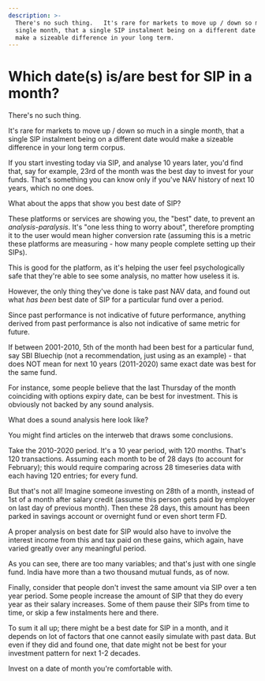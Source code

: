 ```yaml
---
description: >-
  There's no such thing.   It's rare for markets to move up / down so much in a
  single month, that a single SIP instalment being on a different date would
  make a sizeable difference in your long term.
---
```


# Which date\(s\) is/are best for SIP in a month?

There's no such thing.

It's rare for markets to move up / down so much in a single month, that a single SIP instalment being on a different date would make a sizeable difference in your long term corpus.

If you start investing today via SIP, and analyse 10 years later, you'd find that, say for example, 23rd of the month was the best day to invest for your funds. That's something you can know only if you've NAV history of next 10 years, which no one does.

What about the apps that show you best date of SIP?

These platforms or services are showing you, the "best" date, to prevent an _analysis-paralysis_. It's "one less thing to worry about", therefore prompting it to the user would mean higher conversion rate \(assuming this is a metric these platforms are measuring - how many people complete setting up their SIPs\).

This is good for the platform, as it's helping the user feel psychologically safe that they're able to see some analysis, no matter how useless it is.

However, the only thing they've done is take past NAV data, and found out what _has been_ best date of SIP for a particular fund over a period.

Since past performance is not indicative of future performance, anything derived from past performance is also not indicative of same metric for future.

If between 2001-2010, 5th of the month had been best for a particular fund, say SBI Bluechip \(not a recommendation, just using as an example\) - that does NOT mean for next 10 years \(2011-2020\) same exact date was best for the same fund.

For instance, some people believe that the last Thursday of the month coinciding with options expiry date, can be best for investment. This is obviously not backed by any sound analysis.

What does a sound analysis here look like?

You might find articles on the interweb that draws some conclusions.

Take the 2010-2020 period. It's a 10 year period, with 120 months. That's 120 transactions. Assuming each month to be of 28 days \(to account for February\); this would require comparing across 28 timeseries data with each having 120 entries; for every fund.

But that's not all! Imagine someone investing on 28th of a month, instead of 1st of a month after salary credit \(assume this person gets paid by employer on last day of previous month\). Then these 28 days, this amount has been parked in savings account or overnight fund or even short term FD.

A proper analysis on best date for SIP would also have to involve the interest income from this and tax paid on these gains, which again, have varied greatly over any meaningful period.

As you can see, there are too many variables; and that's just with one single fund. India have more than a two thousand mutual funds, as of now.

Finally, consider that people don't invest the same amount via SIP over a ten year period. Some people increase the amount of SIP that they do every year as their salary increases. Some of them pause their SIPs from time to time, or skip a few instalments here and there.

To sum it all up; there might be a best date for SIP in a month, and it depends on lot of factors that one cannot easily simulate with past data. But even if they did and found one, that date might not be best for your investment pattern for next 1-2 decades.

Invest on a date of month you're comfortable with.

